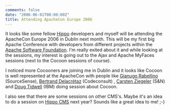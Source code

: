 ```yaml
---
comments: false
date: "2006-06-01T00:00:00Z"
title: Attending ApacheCon Europe 2006
---
```


It looks like some fellow [Hippo](http://www.hippo.nl/en/index.html) developers and myself will be attending the ApacheCon Europe 2006 in Dublin next month.
This will be my first big Apache Conference with developers from different projects within the [Apache Software Foundation](http://www.apache.org/).
I'm really exited about it and while looking at the sessions, my interest is going out to the Ajax and Apache MyFaces sessions (next to the Cocoon sessions of course).

I noticed more Cocooners are joining me in Dublin and it looks like Cocoon is well represented at the ApacheCon with people like [Gianugo Rabellino](http://www.rabellino.it/blog/) (SourceSense), [Bertrand Delacrétaz](http://codeconsult.ch/bertrand/) (Codeconsult) , [Carsten Ziegeler](http://www.osoco.org/weblogs/rael/) (S&N) and [Doug Tidwell](http://www-128.ibm.com/developerworks/speakers/dtidwell/) (IBM) doing session about Cocoon.

I also see that there are some sessions on other CMS's. Maybe it's an idea to do a session on <a href="http://www.hippocms.org/" target="_blank">Hippo CMS</a> next year? Sounds like a great idea to me! ;-)
